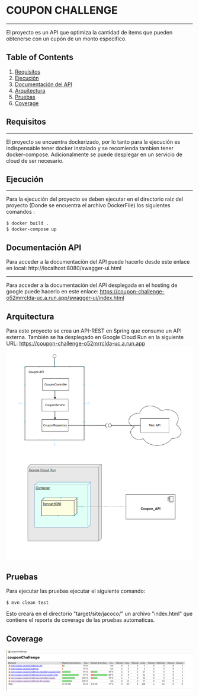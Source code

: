 # COUPON CHALLENGE
***
El proyecto es un API que optimiza la cantidad de items que pueden obtenerse con un cupón de un monto especifico.


## Table of Contents
1. [Requisitos](#requisitos)
2. [Ejecución](#ejecución)
3. [Documentación del API](#documentación_api)
2. [Arquitectura](#arquitectura)
3. [Pruebas](#pruebas)
4. [Coverage](#coverage)










## Requisitos
***
El proyecto se encuentra dockerizado, por lo tanto para la ejecución es indispensable tener docker instalado y se recomienda tambien tener docker-compose.
Adicionalmente se puede desplegar en un servicio de cloud de ser necesario.


## Ejecución
***
Para la ejecución del proyecto se deben ejecutar en el directorio raiz del proyecto (Donde se encuentra el archivo DockerFile) los siguientes comandos :
```
$ docker build .
$ docker-compose up
```

## Documentación API
Para acceder a la documentación del API puede hacerlo desde este enlace en local: http://localhost:8080/swagger-ui.html
***
Para acceder a la documentación del API desplegada en el hosting de google puede hacerlo en este enlace: https://coupon-challenge-o52mrrclda-uc.a.run.app/swagger-ui/index.html

## Arquitectura
Para este proyecto se crea un API-REST en Spring que consume un API externa. 
También se ha desplegado en Google Cloud Run en la siguiente URL: https://coupon-challenge-o52mrrclda-uc.a.run.app
![Image Text](Diagrama.png)
![Image Text](Diagrama%20despliegue.png)


## Pruebas
Para ejecutar las pruebas ejecutar el siguiente comando:
```
$ mvn clean test
```
Esto creara en el directorio "target/site/jacoco/" un archivo "index.html" que contiene el reporte de coverage de las pruebas automaticas.


## Coverage
![Image Text](Coverage.png)